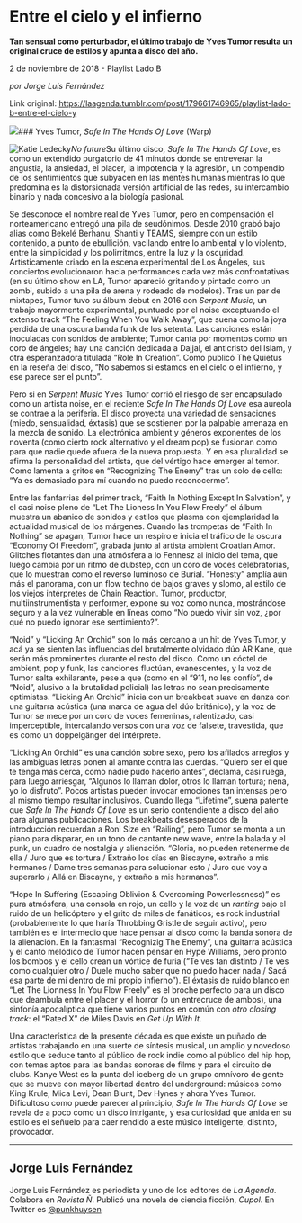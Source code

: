 # Entre el cielo y el infierno

**Tan sensual como perturbador, el último trabajo de Yves Tumor resulta un original cruce de estilos y apunta a disco del año.**

2 de noviembre de 2018 - Playlist Lado B

_por Jorge Luis Fernández_

Link original: https://laagenda.tumblr.com/post/179661746965/playlist-lado-b-entre-el-cielo-y

![](https://64.media.tumblr.com/4aa6920d2e86973dff9472d2e16bb78c/tumblr_inline_phkr0jDqPc1t6q87u_500.gifv)### Yves Tumor, *Safe In The Hands Of Love* (Warp)

![Katie Ledecky](https://64.media.tumblr.com/ea6762c1eae5a2d9b93054e47c5700ed/tumblr_inline_phkknzxfR81t6q87u_400.jpg)*No future*Su último disco, *Safe In The Hands Of Love*, es como un extendido purgatorio de 41 minutos donde se entreveran la angustia, la ansiedad, el placer, la impotencia y la agresión, un compendio de los sentimientos que subyacen en las mentes humanas mientras lo que predomina es la distorsionada versión artificial de las redes, su intercambio binario y nada concesivo a la biología pasional.

Se desconoce el nombre real de Yves Tumor, pero en compensación el norteamericano entregó una pila de seudónimos. Desde 2010 grabó bajo alias como Bekelé Berhanu, Shanti y TEAMS, siempre con un estilo contenido, a punto de ebullición, vacilando entre lo ambiental y lo violento, entre la simplicidad y los polirritmos, entre la luz y la oscuridad. Artísticamente criado en la escena experimental de Los Ángeles, sus conciertos evolucionaron hacia performances cada vez más confrontativas (en su último show en LA, Tumor apareció gritando y pintado como un zombi, subido a una pila de arena y rodeado de modelos). Tras un par de mixtapes, Tumor tuvo su álbum debut en 2016 con *Serpent Music*, un trabajo mayormente experimental, puntuado por el noise exceptuando el extenso track “The Feeling When You Walk Away”, que suena como la joya perdida de una oscura banda funk de los setenta. Las canciones están inoculadas con sonidos de ambiente; Tumor canta por momentos como un coro de ángeles; hay una canción dedicada a Dajjal, el anticristo del Islam, y otra esperanzadora titulada “Role In Creation”. Como publicó The Quietus en la reseña del disco, “No sabemos si estamos en el cielo o el infierno, y ese parece ser el punto”.

Pero si en *Serpent Music* Yves Tumor corrió el riesgo de ser encapsulado como un artista noise, en el reciente *Safe In The Hands Of Love* esa aureola se contrae a la periferia. El disco proyecta una variedad de sensaciones (miedo, sensualidad, éxtasis) que se sostienen por la palpable amenaza en la mezcla de sonido. La electrónica ambient y géneros exponentes de los noventa (como cierto rock alternativo y el dream pop) se fusionan como para que nadie quede afuera de la nueva propuesta. Y en esa pluralidad se afirma la personalidad del artista, que del vértigo hace emerger al temor. Como lamenta a gritos en “Recognizing The Enemy” tras un solo de cello: “Ya es demasiado para mí cuando no puedo reconocerme”.

Entre las fanfarrias del primer track, “Faith In Nothing Except In Salvation”, y el casi noise pleno de “Let The Lioness In You Flow Freely” el álbum muestra un abanico de sonidos y estilos que plasma con ejemplaridad la actualidad musical de los márgenes. Cuando las trompetas de “Faith In Nothing” se apagan, Tumor hace un respiro e inicia el tráfico de la oscura “Economy Of Freedom”, grabada junto al artista ambient Croatian Amor. Glitches flotantes dan una atmósfera a lo Fennesz al inicio del tema, que luego cambia por un ritmo de dubstep, con un coro de voces celebratorias, que lo muestran como el reverso luminoso de Burial. “Honesty” amplía aún más el panorama, con un flow techno de bajos graves y slomo, al estilo de los viejos intérpretes de Chain Reaction. Tumor, productor, multiinstrumentista y performer, expone su voz como nunca, mostrándose seguro y a la vez vulnerable en líneas como “No puedo vivir sin voz, ¿por qué no puedo ignorar ese sentimiento?”.

“Noid” y “Licking An Orchid” son lo más cercano a un hit de Yves Tumor, y acá ya se sienten las influencias del brutalmente olvidado dúo AR Kane, que serán más prominentes durante el resto del disco. Como un cóctel de ambient, pop y funk, las canciones fluctúan, evanescentes, y la voz de Tumor salta exhilarante, pese a que (como en el “911, no les confío”, de “Noid”, alusivo a la brutalidad policial) las letras no sean precisamente optimistas. “Licking An Orchid” inicia con un breakbeat suave en danza con una guitarra acústica (una marca de agua del dúo británico), y la voz de Tumor se mece por un coro de voces femeninas, ralentizado, casi imperceptible, intercalando versos con una voz de falsete, travestida, que es como un doppelgänger del intérprete.

“Licking An Orchid” es una canción sobre sexo, pero los afilados arreglos y las ambiguas letras ponen al amante contra las cuerdas. “Quiero ser el que te tenga más cerca, como nadie pudo hacerlo antes”, declama, casi ruega, para luego arriesgar, “Algunos lo llaman dolor, otros lo llaman tortura; nena, yo lo disfruto”. Pocos artistas pueden invocar emociones tan intensas pero al mismo tiempo resultar inclusivos. Cuando llega “Lifetime”, suena patente que *Safe In The Hands Of Love* es un serio contendiente a disco del año para algunas publicaciones. Los breakbeats desesperados de la introducción recuerdan a Roni Size en “Railing”, pero Tumor se monta a un piano para disparar, en un tono de cantante new wave, entre la balada y el punk, un cuadro de nostalgia y alienación. “Gloria, no pueden retenerme de ella / Juro que es tortura / Extraño los días en Biscayne, extraño a mis hermanos / Dame tres semanas para solucionar esto / Juro que voy a superarlo / Allá en Biscayne, y extraño a mis hermanos”.

“Hope In Suffering (Escaping Oblivion & Overcoming Powerlessness)” es pura atmósfera, una consola en rojo, un cello y la voz de un *ranting* bajo el ruido de un helicóptero y el grito de miles de fanáticos; es rock industrial (probablemente lo que haría Throbbing Gristle de seguir activo), pero también es el intermedio que hace pensar al disco como la banda sonora de la alienación. En la fantasmal “Recognizig The Enemy”, una guitarra acústica y el canto melódico de Tumor hacen pensar en Hype Williams, pero pronto los bombos y el cello crean un vórtice de furia (“Te ves tan distinto / Te ves como cualquier otro / Duele mucho saber que no puedo hacer nada / Sacá esa parte de mí dentro de mi propio infierno”). El éxtasis de ruido blanco en “Let The Lionness In You Flow Freely” es el broche perfecto para un disco que deambula entre el placer y el horror (o un entrecruce de ambos), una sinfonía apocalíptica que tiene varios puntos en común con *otro closing track*: el “Rated X” de Miles Davis en *Get Up With It*.

Una característica de la presente década es que existe un puñado de artistas trabajando en una suerte de síntesis musical, un amplio y novedoso estilo que seduce tanto al público de rock indie como al público del hip hop, con temas aptos para las bandas sonoras de films y para el circuito de clubs. Kanye West es la punta del iceberg de un grupo omnívoro de gente que se mueve con mayor libertad dentro del underground: músicos como King Krule, Mica Levi, Dean Blunt, Dev Hynes y ahora Yves Tumor. Dificultoso como puede parecer al principio, *Safe In The Hands Of Love* se revela de a poco como un disco intrigante, y esa curiosidad que anida en su estilo es el señuelo para caer rendido a este músico inteligente, distinto, provocador.

  




---

Jorge Luis Fernández
--------------------

 Jorge Luis Fernández es periodista y uno de los editores de *La Agenda*. Colabora en *Revista Ñ*. Publicó una novela de ciencia ficción, *Cupol*. En Twitter es [@punkhuysen](https://twitter.com/punkhuysen) 

